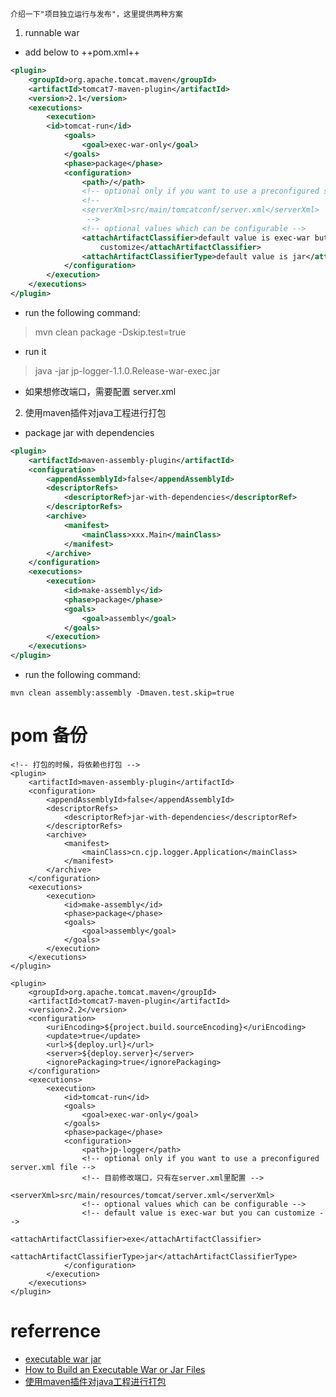 
	介绍一下"项目独立运行与发布"，这里提供两种方案

1. runnable war

- add <plugin> below to ++pom.xml++
```xml
<plugin>
	<groupId>org.apache.tomcat.maven</groupId>
	<artifactId>tomcat7-maven-plugin</artifactId>
	<version>2.1</version>
	<executions>
		<execution>
		<id>tomcat-run</id>
			<goals>
				<goal>exec-war-only</goal>
			</goals>
			<phase>package</phase>
			<configuration>
				<path>/</path>
				<!-- optional only if you want to use a preconfigured server.xml file -->
				<!-- 
				<serverXml>src/main/tomcatconf/server.xml</serverXml>
				 -->
				<!-- optional values which can be configurable -->
				<attachArtifactClassifier>default value is exec-war but you can
					customize</attachArtifactClassifier>
				<attachArtifactClassifierType>default value is jar</attachArtifactClassifierType>
			</configuration>
		</execution>
	</executions>
</plugin>
```

- run the following command:

> mvn clean package -Dskip.test=true

- run it

> java -jar jp-logger-1.1.0.Release-war-exec.jar

- 如果想修改端口，需要配置 server.xml

2. 使用maven插件对java工程进行打包

- package jar with dependencies

```xml
<plugin>
    <artifactId>maven-assembly-plugin</artifactId>
    <configuration>
        <appendAssemblyId>false</appendAssemblyId>
        <descriptorRefs>
            <descriptorRef>jar-with-dependencies</descriptorRef>
        </descriptorRefs>
        <archive>
            <manifest>
                <mainClass>xxx.Main</mainClass>
            </manifest>
        </archive>
    </configuration>
    <executions>
        <execution>
            <id>make-assembly</id>
            <phase>package</phase>
            <goals>
                <goal>assembly</goal>
            </goals>
        </execution>
    </executions>
</plugin>
```

- run the following command:
```
mvn clean assembly:assembly -Dmaven.test.skip=true
```

# pom 备份

```
<!-- 打包的时候，将依赖也打包 -->
<plugin>
	<artifactId>maven-assembly-plugin</artifactId>
	<configuration>
		<appendAssemblyId>false</appendAssemblyId>
		<descriptorRefs>
			<descriptorRef>jar-with-dependencies</descriptorRef>
		</descriptorRefs>
		<archive>
			<manifest>
				<mainClass>cn.cjp.logger.Application</mainClass>
			</manifest>
		</archive>
	</configuration>
	<executions>
		<execution>
			<id>make-assembly</id>
			<phase>package</phase>
			<goals>
				<goal>assembly</goal>
			</goals>
		</execution>
	</executions>
</plugin>

<plugin>
	<groupId>org.apache.tomcat.maven</groupId>
	<artifactId>tomcat7-maven-plugin</artifactId>
	<version>2.2</version>
	<configuration>
		<uriEncoding>${project.build.sourceEncoding}</uriEncoding>
		<update>true</update>
		<url>${deploy.url}</url>
		<server>${deploy.server}</server>
		<ignorePackaging>true</ignorePackaging>
	</configuration>
	<executions>
		<execution>
			<id>tomcat-run</id>
			<goals>
				<goal>exec-war-only</goal>
			</goals>
			<phase>package</phase>
			<configuration>
				<path>jp-logger</path>
				<!-- optional only if you want to use a preconfigured server.xml file -->
				<!-- 目前修改端口，只有在server.xml里配置 -->
				<serverXml>src/main/resources/tomcat/server.xml</serverXml>
				<!-- optional values which can be configurable -->
				<!-- default value is exec-war but you can customize -->
				<attachArtifactClassifier>exe</attachArtifactClassifier>
				<attachArtifactClassifierType>jar</attachArtifactClassifierType>
			</configuration>
		</execution>
	</executions>
</plugin>
```

# referrence

- [executable war jar](http://tomcat.apache.org/maven-plugin-trunk/executable-war-jar.html)
- [How to Build an Executable War or Jar Files](http://nextcoder.com/?p=1351)
- [使用maven插件对java工程进行打包](http://chenzhou123520.iteye.com/blog/1706242)
